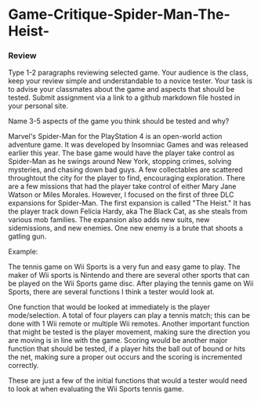 # Game-Critique-Spider-Man-The-Heist-

### Review

Type 1-2 paragraphs reviewing selected game. Your audience is the class, keep your review simple and understandable to a novice tester. Your task is to advise your classmates about the game and aspects that should be tested. Submit assignment via a link to a github markdown file hosted in your personal site. 

Name 3-5 aspects of the game you think should be tested and why?

Marvel's Spider-Man for the PlayStation 4 is an open-world action adventure game. It was developed by Insomniac Games and was released earlier this year. The base game would have the player take control as Spider-Man as he swings around New York, stopping crimes, solving mysteries, and chasing down bad guys. A few collectables are scattered throughtout the city for the player to find, encouraging exploration. There are a few missions that had the player take control of either Mary Jane Watson or Miles Morales. However, I focused on the first of three DLC expansions for Spider-Man. The first expansion is called "The Heist." It has the player track down Felicia Hardy, aka The Black Cat, as she steals from various mob families. The expansion also adds new suits, new sidemissions, and new enemies. One new enemy is a brute that shoots a gatling gun. 

Example: 

The tennis game on Wii Sports is a very fun and easy game to play. The maker of Wii sports is Nintendo and there are several other sports that can be played on the Wii Sports game disc. After playing the tennis game on Wii Sports, there are several functions I think a tester would look at.

One function that would be looked at immediately is the player mode/selection. A total of four players can play a tennis match; this can be done with 1 Wii remote or multiple Wii remotes. Another important function that might be tested is the player movement, making sure the direction you are moving is in line with the game.  Scoring would be another major function that should be tested, if a player hits the ball out of bound or hits the net, making sure a proper out occurs and the scoring is incremented correctly.

These are just a few of the initial functions that would a tester would need to look at when evaluating the Wii Sports tennis game. 

